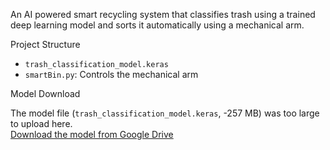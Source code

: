 An AI powered smart recycling system that classifies trash using a trained deep learning model and sorts it automatically using a mechanical arm.

Project Structure

- `trash_classification_model.keras`
- `smartBin.py`: Controls the mechanical arm

Model Download

The model file (`trash_classification_model.keras`, -257 MB) was too large to upload here.  
[Download the model from Google Drive]([https://drive.google.com/your-download-link-here](https://drive.google.com/file/d/1OTt8oAZ-xLrNROCjGGnfqDHVIh5P4p7T/view?usp=drive_link))  

